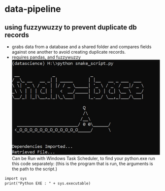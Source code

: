 # data-pipeline
## using fuzzywuzzy to prevent duplicate db records
* grabs data from a database and a shared folder and compares fields against one another to avoid creating duplicate records.
* requires pandas, and fuzzywuzzy
![Snake-Base](snake.jpg)
Can be Run with Windows Task Scheduler,
to find your python.exe run this code separately:
(this is the program that is run, the arguments is the path to the script.)
```
import sys
print("Python EXE : " + sys.executable)
```
